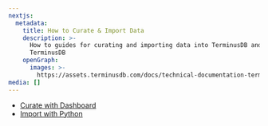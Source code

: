 ```yaml
---
nextjs:
  metadata:
    title: How to Curate & Import Data
    description: >-
      How to guides for curating and importing data into TerminusDB and
      TerminusDB
    openGraph:
      images: >-
        https://assets.terminusdb.com/docs/technical-documentation-terminuscms-og.png
media: []
---
```


* [Curate with Dashboard](/docs/use-the-admin-ui-curate-and-import-data/)
* [Import with Python](/docs/import-data-with-python-client/)